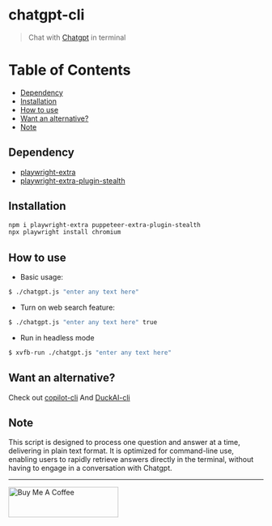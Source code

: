 # chatgpt-cli

> Chat with [Chatgpt](https://chatgpt.com/) in terminal

# Table of Contents

- [Dependency](#dependency)
- [Installation](#installation)
- [How to use](#how-to-use)
- [Want an alternative?](#want-an-alternative)
- [Note](#note)

## Dependency

- [playwright-extra](https://www.npmjs.com/package/playwright-extra)
- [playwright-extra-plugin-stealth](https://www.npmjs.com/package/puppeteer-extra-plugin-stealth)

## Installation

```bash
npm i playwright-extra puppeteer-extra-plugin-stealth
npx playwright install chromium
```

## How to use

- Basic usage:

```bash
$ ./chatgpt.js "enter any text here"
```

- Turn on web search feature:

```bash
$ ./chatgpt.js "enter any text here" true
```

- Run in headless mode

```bash
$ xvfb-run ./chatgpt.js "enter any text here"
```

## Want an alternative?

Check out [copilot-cli](https://github.com/KevCui/copilot-cli)
And [DuckAI-cli](https://github.com/KevCui/duckai-cli)

## Note

This script is designed to process one question and answer at a time, delivering in plain text format. It is optimized for command-line use, enabling users to rapidly retrieve answers directly in the terminal, without having to engage in a conversation with Chatgpt.

---

<a href="https://www.buymeacoffee.com/kevcui" target="_blank"><img src="https://cdn.buymeacoffee.com/buttons/v2/default-orange.png" alt="Buy Me A Coffee" height="60px" width="217px"></a>
